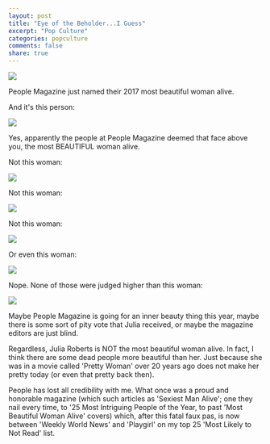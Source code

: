 ```yaml
---
layout: post
title: "Eye of the Beholder...I Guess"
excerpt: "Pop Culture"
categories: popculture
comments: false
share: true
---
```


![](http://www.freakingnews.com/pictures/58500/Julia-Roberts-with-a-Symmetrical-Face--58726.jpg)






People Magazine just named their 2017 most beautiful woman alive. 


And it's this person:



![](http://2.bp.blogspot.com/-JN72UXnUdLI/ThzbdTDvEII/AAAAAAAAAS0/kWp1y5tiUUs/s640/Julia-Roberts-Larry-Crowne.jpg)





Yes, apparently the people at People Magazine deemed that face above you, the most BEAUTIFUL woman alive. 

Not this woman:


![](http://www.returnofkings.com/wp-content/uploads/2015/06/Kate-Upton-St.-Joseph-MI-667x1001.jpg)


Not this woman:


![](http://i.huffpost.com/gadgets/slideshows/435924/slide_435924_5708308_free.jpg)


Not this woman:

![](http://www.theoneshots.com/wp-content/uploads/2014/02/20140326_theoneshots_beyonce_gold.jpg)


Or even this woman:


![](http://images5.fanpop.com/image/photos/30700000/SWATH-promo-2012-charlize-theron-30728454-862-752.jpg)




Nope. None of those were judged higher than this woman:

![](http://www.pirate4x4.com/forum/attachments/general-chit-chat/1595250d1420755549-not-hot-pic-thread-julia_roberts.jpg)






Maybe People Magazine is going for an inner beauty thing this year, maybe there is some sort of pity vote that Julia received, or maybe the magazine editors are just blind.

Regardless, Julia Roberts is NOT the most beautiful woman alive. In fact, I think there are some dead people more beautiful than her. Just because she was in a movie called 'Pretty Woman' over 20 years ago does not make her pretty today (or even that pretty back then).



People has lost all credibility with me. What once was a proud and honorable magazine (which such articles as 'Sexiest Man Alive'; one they nail every time, to '25 Most Intriguing People of the Year, to past 'Most Beautiful Woman Alive' covers) which, after this fatal faux pas, is now between 'Weekly World News' and 'Playgirl' on my top 25 'Most Likely to Not Read' list.














